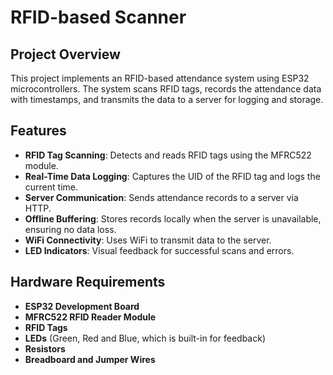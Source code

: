 # RFID-based Scanner

## Project Overview
This project implements an RFID-based attendance system using ESP32 microcontrollers. The system scans RFID tags, records the attendance data with timestamps, and transmits the data to a server for logging and storage.

## Features
- **RFID Tag Scanning**: Detects and reads RFID tags using the MFRC522 module.
- **Real-Time Data Logging**: Captures the UID of the RFID tag and logs the current time.
- **Server Communication**: Sends attendance records to a server via HTTP.
- **Offline Buffering**: Stores records locally when the server is unavailable, ensuring no data loss.
- **WiFi Connectivity**: Uses WiFi to transmit data to the server.
- **LED Indicators**: Visual feedback for successful scans and errors.

## Hardware Requirements
- **ESP32 Development Board**
- **MFRC522 RFID Reader Module**
- **RFID Tags**
- **LEDs** (Green, Red and Blue, which is built-in for feedback)
- **Resistors**
- **Breadboard and Jumper Wires**
